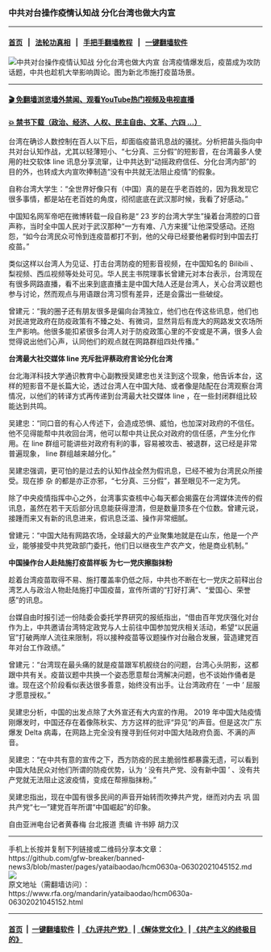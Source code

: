 ### 中共对台操作疫情认知战 分化台湾也做大内宣
------------------------

#### [首页](https://github.com/gfw-breaker/banned-news3/blob/master/README.md) &nbsp;&nbsp;|&nbsp;&nbsp; [法轮功真相](https://github.com/begood0513/basic/blob/master/README.md)  &nbsp;&nbsp;|&nbsp;&nbsp; [手把手翻墙教程](https://github.com/gfw-breaker/guides/wiki)  &nbsp;&nbsp;|&nbsp;&nbsp; [一键翻墙软件](https://github.com/gfw-breaker/nogfw/blob/master/README.md)  



<div id="headerimg">
 <img alt="中共对台操作疫情认知战 分化台湾也做大内宣" src="https://www.rfa.org/mandarin/yataibaodao/hcm0630a-06302021045152.html/@@images/80307bff-5f93-4bc8-8270-2e89d8eb86cf.jpeg" title="中共对台操作疫情认知战 分化台湾也做大内宣"/>
 <span class="lead_image_caption">
  台湾疫情爆发后，疫苗成为攻防话题，中共也趁机大举影响舆论。图为新北市施打疫苗场景。
 </span>
 <!-- zoomattribute -->
</div>

<hr/>


#### [ 🎬  免翻墙浏览墙外禁闻、观看YouTube热门视频及电视直播](https://github.com/gfw-breaker/HelloWorld)

#### [ 💥  禁书下载（政治、经济、人权、民主自由、文革、六四 ...）](https://github.com/gfw-breaker/books/blob/master/README.md)

<div id="storytext">
 <p class="p3">
  台湾在确诊人数控制在百人以下后，却面临疫苗讯息战的骚扰。分析把苗头指向中共对台认知作战，尤其以轻薄短小、“七分真、三分假”的短影音，在台湾最多人使用的社交软体
  <span class="s2">
   line
  </span>
  讯息分享流窜，让中共达到“动摇政府信任、分化台湾内部”的目的外，也转成大内宣吹捧制造“没有中共就无法阻止疫情”的假象。
 </p>
 <p class="p3">
  自称台湾大学生：“全世界好像只有（中国）真的是在乎老百姓的，因为我发现它很多事情，都是站在老百姓的角度，彻彻底底在武汉那时候，我看了好感动。”
 </p>
 <p class="p3">
  中国知名网军帝吧在微博转载一段自称是“
  <span class="s2">
   23
  </span>
  岁的台湾大学生”操着台湾腔的口音声称，当时全中国人民对于武汉那种“一方有难、八方来援”让他深受感动。还抱怨，“如今台湾民众可怜到连疫苗都打不到，他的父母已经要他暑假时到中国去打疫苗。”
 </p>
 <p class="p3">
  类似这样以台湾人为见证、打击台湾防疫的短影音视频，在中国知名的
  <span class="s2">
   Bilibili
  </span>
  、梨视频、西瓜视频等处处可见。华人民主书院理事长曾建元对本台表示，台湾现在有很多网路直播，看不出来到底直播主是中国大陆人还是台湾人，关心台湾议题也参与讨论，然而观点与用语跟台湾习惯有差异，还是会露出一些破绽。
 </p>
 <p class="p3">
  曾建元：“我的圈子还有朋友很多是偏向台湾独立，他们也在传这些讯息，他们也对民进党政府在防疫政策有不臻之处、有微词，显然背后有庞大的网路发文农场所生产影响。他很多能扣紧很多台湾人对于防疫政策心里的不安或是不满，很多人会觉得说出他们心声，认同他们的观点就在网路群组四处传播。”
 </p>
 <p class="p3">
  <strong>
   台湾最大社交媒体
   <span class="s2">
    line
   </span>
   充斥批评蔡政府言论分化台湾
  </strong>
 </p>
 <p class="p3">
  台北海洋科技大学通识教育中心副教授吴建忠也关注到这个现象，他告诉本台，这样的短影音不是长篇大论，透过台湾人在中国大陆、或者像是陆配在台湾观察台湾情况，以他们的转译方式再传递到台湾最大社交媒体
  <span class="s2">
   line
  </span>
  ，在一些封闭群组比较能达到共鸣。
 </p>
 <p class="p3">
  吴建忠：“同口音的有心人传述下，会造成恐惧、威怕，也加深对政府的不信任。他不见得能帮中共收回台湾，他可以帮中共让民众对政府的信任感，产生分化作用。在
  <span class="s2">
   line
  </span>
  群组可能讲些对政府有利的事，容易被攻击、被退群，这已经是非常普遍现象，
  <span class="s2">
   line
  </span>
  群组越来越分化。”
 </p>
 <p class="p3">
  吴建忠强调，更可怕的是过去的认知作战全然为假讯息，已经不被为台湾民众所接受。现在掺
  <span class="s3">
   杂
  </span>
  的都是亦正亦邪，“七分真、三分假”，甚至眼见不一定为凭。
 </p>
 <p class="p3">
  除了中央疫情指挥中心之外，台湾事实查核中心每天都会揭露在台湾媒体流传的假讯息，虽然在若干天后部分讯息能获得澄清，但是数量顶多在个位数。曾建元说，接踵而来又有新的讯息进来，假讯息泛滥、操作非常细腻。
 </p>
 <p class="p3">
  曾建元：“中国大陆有网路农场，全球最大的产业聚集地就是在山东，他是一个产业，能够接受中共党政部门委托，他们日以继夜生产农产文，他是商业机制。”
 </p>
 <p class="p3">
  <strong>
   中国操作台人赴陆施打疫苗样板
   <span class="s2">
   </span>
   为七一党庆擦脂抹粉
  </strong>
 </p>
 <p class="p3">
  趁着台湾疫苗取得不易、施打覆盖率仍低之际，中共也不断在七一党庆之前释出台湾艺人与政治人物赴陆施打中国疫苗，宣传所谓的“打好打满”、“爱国心、荣誉感”的讯息。
 </p>
 <p class="p3">
  台媒自由时报引述一份陆委会委托学界研究的报纸指出，“借由百年党庆强化对台作为上，中共邀请台湾特定政党与人士前往中国参加党庆相关活动，希望“以民逼官”打破两岸人流往来限制，将以接种疫苗等议题操作对台融合发展，营造建党百年对台工作政绩。”
 </p>
 <p class="p3">
  曾建元：“台湾现在最头痛的就是疫苗跟军机舰绕台的问题，台湾心头阴影，这都跟中共有关。疫苗议题中共换一个姿态愿意帮台湾解决问题，也不谈始作俑者是谁。现在这个阶段看似表达很多善意，始终没有出手。让台湾政府在
  <span class="s2">
   ‘
  </span>
  一中
  <span class="s2">
   ’
  </span>
  屈服才愿意授权。”
 </p>
 <p class="p3">
  吴建忠分析，中国的出发点除了大外宣还有大内宣的作用。
  <span class="s2">
   2019
  </span>
  年中国大陆疫情刚爆发时，中国还存在着像陈秋实、方方这样的批评“异见”的声音。但是这次广东爆发
  <span class="s2">
   Delta
  </span>
  病毒，在网路上完全没有搜寻到任何对中国大陆政府负面、不满的声音。
 </p>
 <p class="p3">
  吴建忠：“在中共有意的宣传之下，西方防疫的民主脆弱性都暴露无遗，可以看到中国大陆民众对他们所谓的防疫优势，认为
  <span class="s2">
   ‘
  </span>
  没有共产党、没有新中国
  <span class="s2">
   ’
  </span>
  、没有共产党就无法阻止这波疫情，变成在帮擦脂抹粉。”
 </p>
 <p class="p3">
  吴建忠指出，现在中国有很多民间的声音开始转而吹捧共产党，继而对内去
  <span class="s3">
   巩
  </span>
  固共产党“七一”建党百年所谓“中国崛起”的印象。
 </p>
 <p class="p3">
 </p>
 <p class="p3">
  自由亚洲电台记者黄春梅
  <span class="s2">
  </span>
  台北报道
  <span class="s2">
  </span>
  责编
  <span class="s2">
  </span>
  许书婷
  <span class="s2">
  </span>
  胡力汉
 </p>
</div>

<hr/>
手机上长按并复制下列链接或二维码分享本文章：<br/>
https://github.com/gfw-breaker/banned-news3/blob/master/pages/yataibaodao/hcm0630a-06302021045152.md <br/>
<a href='https://github.com/gfw-breaker/banned-news3/blob/master/pages/yataibaodao/hcm0630a-06302021045152.md'><img src='https://github.com/gfw-breaker/banned-news3/blob/master/pages/yataibaodao/hcm0630a-06302021045152.md.png'/></a> <br/>
原文地址（需翻墙访问）：https://www.rfa.org/mandarin/yataibaodao/hcm0630a-06302021045152.html


------------------------
#### [首页](https://github.com/gfw-breaker/banned-news3/blob/master/README.md) &nbsp;|&nbsp; [一键翻墙软件](https://github.com/gfw-breaker/nogfw/blob/master/README.md) &nbsp;| [《九评共产党》](https://github.com/gfw-breaker/9ping.md/blob/master/README.md#九评之一评共产党是什么) | [《解体党文化》](https://github.com/gfw-breaker/jtdwh.md/blob/master/README.md) | [《共产主义的终极目的》](https://github.com/gfw-breaker/gczydzjmd.md/blob/master/README.md)


<img src='http://gfw-breaker.win/banned-news3/pages/yataibaodao/hcm0630a-06302021045152.md' width='0px' height='0px'/>